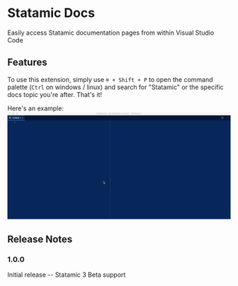 # Statamic Docs

Easily access Statamic documentation pages from within Visual Studio Code

## Features

To use this extension, simply use `⌘ + Shift + P` to open the command palette (`Ctrl` on windows / linux) and search for "Statamic" or the specific docs topic you're after. That's it!


Here's an example:    
![Extension Preview](img/preview.gif)

## Release Notes

### 1.0.0

Initial release -- Statamic 3 Beta support
